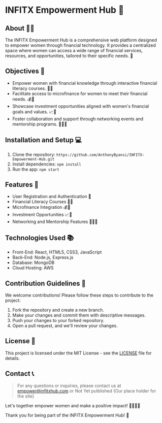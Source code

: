 # INFITX Empowerment Hub 🚀

## About 👩‍💼

The INFITX Empowerment Hub is a comprehensive web platform designed to empower women through financial technology. It provides a centralized space where women can access a wide range of financial services, resources, and opportunities, tailored to their specific needs. 🌟

## Objectives 🎯

- Empower women with financial knowledge through interactive financial literacy courses. 💼💡
- Facilitate access to microfinance for women to meet their financial needs. 💰💪
- Showcase investment opportunities aligned with women's financial goals and values. 📈🌱
- Foster collaboration and support through networking events and mentorship programs. 🤝👩‍🏫

## Installation and Setup 💻

1. Clone the repository: `https://github.com/AnthonyByansi/INFITX-Empowerment-Hub.git`
2. Install dependencies: `npm install`
3. Run the app: `npm start`

## Features 🚀

- User Registration and Authentication 🔐
- Financial Literacy Courses 💼💡
- Microfinance Integration 💰💪
- Investment Opportunities 📈🌱
- Networking and Mentorship Features 🤝👩‍🏫

## Technologies Used 📚

- Front-End: React, HTML5, CSS3, JavaScript
- Back-End: Node.js, Express.js
- Database: MongoDB
- Cloud Hosting: AWS

## Contribution Guidelines 📝

We welcome contributions! Please follow these steps to contribute to the project:

1. Fork the repository and create a new branch.
2. Make your changes and commit them with descriptive messages.
3. Push your changes to your forked repository.
4. Open a pull request, and we'll review your changes.

## License 📃

This project is licensed under the MIT License - see the [LICENSE](./LICENSE) file for details.

## Contact 📞

> For any questions or inquiries, please contact us at empower@infitxhub.com or
> Not Yet pulblished {Our place holder for the site}

Let's together empower women and make a positive impact! 🌟💪👩‍💼

Thank you for being part of the INFITX Empowerment Hub! 🎉
